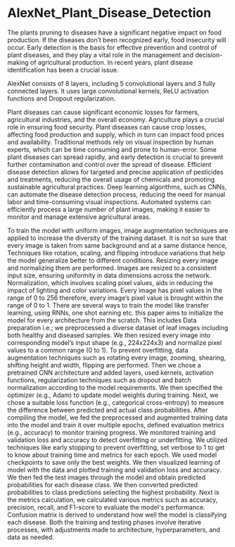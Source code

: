 # AlexNet_Plant_Disease_Detection

The plants pruning to diseases have a significant negative impact on food production. If the diseases don’t been recognized early, food insecurity will occur. Early detection is the basis for effective prevention and control of plant diseases, and they play a vital role in the management and decision-making of agricultural production. In recent years, plant disease identification has been a crucial issue.

AlexNet consists of 8 layers, including 5 convolutional layers and 3 fully connected layers. It uses large convolutional kernels, ReLU activation functions and Dropout regularization. 

Plant diseases can cause significant economic losses for farmers, agricultural industries, and the overall economy. Agriculture plays a crucial role in ensuring food security. Plant diseases can cause crop losses, affecting food production and supply, which in turn can impact food prices and availability. Traditional methods rely on visual inspection by human experts, which can be time consuming and prone to human-error. Some plant diseases can spread rapidly, and early detection is crucial to prevent further contamination and control over the spread of disease. Efficient disease detection allows for targeted and precise application of pesticides and treatments, reducing the overall usage of chemicals and promoting sustainable agricultural practices. Deep learning algorithms, such as CNNs, can automate the disease detection process, reducing the need for manual labor and time-consuming visual inspections. Automated systems can efficiently process a large number of plant images, making it easier to monitor and manage extensive agricultural areas.

To train the model with uniform images, image augmentation techniques are applied to increase the diversity of the training dataset. It is not so sure that every image is taken from same background and at a same distance hence, Techniques like rotation, scaling, and flipping introduce variations that help the model generalize better to different conditions. Resizing every image and normalizing them are performed. Images are resized to a consistent input size, ensuring uniformity in data dimensions across the network. Normalization, which involves scaling pixel values, aids in reducing the impact of lighting and color variations. Every image has pixel values in the range of 0 to 256 therefore, every image’s pixel value is brought within the range of 0 to 1. There are several ways to train the model like transfer learning, using RNNs, one shot earning etc. this paper aims to initialize the model for every architecture from the scratch. This includes Data preparation i.e.; we preprocessed a diverse dataset of leaf images including both healthy and diseased samples. We then resized every image into corresponding model’s input shape (e.g., 224x224x3) and normalize pixel values to a common range (0 to 1). To prevent overfitting, data augmentation techniques such as rotating every image, zooming, shearing, shifting height and width, flipping are performed. Then we chose a pretrained CNN architecture and added layers, used kernels, activation functions, regularization techniques such as dropout and batch normalization according to the model requirements. We then specified the optimizer (e.g., Adam) to update model weights during training. Next, we chose a suitable loss function (e.g., categorical cross-entropy) to measure the difference between predicted and actual class probabilities. After compiling the model, we fed the preprocessed and augmented training data into the model and train it over multiple epochs, defined evaluation metrics (e.g., accuracy) to monitor training progress. We monitored training and validation loss and accuracy to detect overfitting or underfitting. We utilized techniques like early stopping to prevent overfitting, set verbose to 1 to get to know about training time and metrics for each epoch. We used model checkpoints to save only the best weights. We then visualized learning of model with the data and plotted training and validation loss and accuracy. We then fed the test images through the model and obtain predicted probabilities for each disease class. We then converted predicted probabilities to class predictions selecting the highest probability. Next is the metrics calculation, we calculated various metrics such as accuracy, precision, recall, and F1-score to evaluate the model's performance. Confusion matrix is derived to understand how well the model is classifying each disease. Both the training and testing phases involve iterative processes, with adjustments made to architecture, hyperparameters, and data as needed. 
